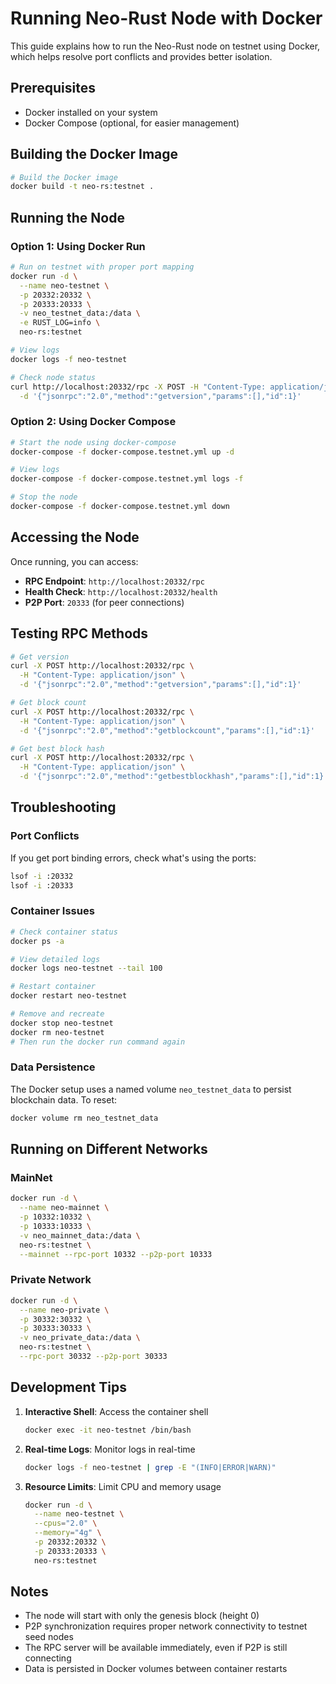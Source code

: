 # Running Neo-Rust Node with Docker

This guide explains how to run the Neo-Rust node on testnet using Docker, which helps resolve port conflicts and provides better isolation.

## Prerequisites

- Docker installed on your system
- Docker Compose (optional, for easier management)

## Building the Docker Image

```bash
# Build the Docker image
docker build -t neo-rs:testnet .
```

## Running the Node

### Option 1: Using Docker Run

```bash
# Run on testnet with proper port mapping
docker run -d \
  --name neo-testnet \
  -p 20332:20332 \
  -p 20333:20333 \
  -v neo_testnet_data:/data \
  -e RUST_LOG=info \
  neo-rs:testnet

# View logs
docker logs -f neo-testnet

# Check node status
curl http://localhost:20332/rpc -X POST -H "Content-Type: application/json" \
  -d '{"jsonrpc":"2.0","method":"getversion","params":[],"id":1}'
```

### Option 2: Using Docker Compose

```bash
# Start the node using docker-compose
docker-compose -f docker-compose.testnet.yml up -d

# View logs
docker-compose -f docker-compose.testnet.yml logs -f

# Stop the node
docker-compose -f docker-compose.testnet.yml down
```

## Accessing the Node

Once running, you can access:

- **RPC Endpoint**: `http://localhost:20332/rpc`
- **Health Check**: `http://localhost:20332/health`
- **P2P Port**: `20333` (for peer connections)

## Testing RPC Methods

```bash
# Get version
curl -X POST http://localhost:20332/rpc \
  -H "Content-Type: application/json" \
  -d '{"jsonrpc":"2.0","method":"getversion","params":[],"id":1}'

# Get block count
curl -X POST http://localhost:20332/rpc \
  -H "Content-Type: application/json" \
  -d '{"jsonrpc":"2.0","method":"getblockcount","params":[],"id":1}'

# Get best block hash
curl -X POST http://localhost:20332/rpc \
  -H "Content-Type: application/json" \
  -d '{"jsonrpc":"2.0","method":"getbestblockhash","params":[],"id":1}'
```

## Troubleshooting

### Port Conflicts
If you get port binding errors, check what's using the ports:
```bash
lsof -i :20332
lsof -i :20333
```

### Container Issues
```bash
# Check container status
docker ps -a

# View detailed logs
docker logs neo-testnet --tail 100

# Restart container
docker restart neo-testnet

# Remove and recreate
docker stop neo-testnet
docker rm neo-testnet
# Then run the docker run command again
```

### Data Persistence
The Docker setup uses a named volume `neo_testnet_data` to persist blockchain data. To reset:
```bash
docker volume rm neo_testnet_data
```

## Running on Different Networks

### MainNet
```bash
docker run -d \
  --name neo-mainnet \
  -p 10332:10332 \
  -p 10333:10333 \
  -v neo_mainnet_data:/data \
  neo-rs:testnet \
  --mainnet --rpc-port 10332 --p2p-port 10333
```

### Private Network
```bash
docker run -d \
  --name neo-private \
  -p 30332:30332 \
  -p 30333:30333 \
  -v neo_private_data:/data \
  neo-rs:testnet \
  --rpc-port 30332 --p2p-port 30333
```

## Development Tips

1. **Interactive Shell**: Access the container shell
   ```bash
   docker exec -it neo-testnet /bin/bash
   ```

2. **Real-time Logs**: Monitor logs in real-time
   ```bash
   docker logs -f neo-testnet | grep -E "(INFO|ERROR|WARN)"
   ```

3. **Resource Limits**: Limit CPU and memory usage
   ```bash
   docker run -d \
     --name neo-testnet \
     --cpus="2.0" \
     --memory="4g" \
     -p 20332:20332 \
     -p 20333:20333 \
     neo-rs:testnet
   ```

## Notes

- The node will start with only the genesis block (height 0)
- P2P synchronization requires proper network connectivity to testnet seed nodes
- The RPC server will be available immediately, even if P2P is still connecting
- Data is persisted in Docker volumes between container restarts